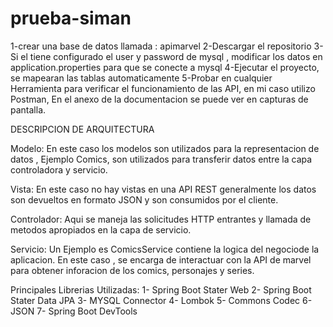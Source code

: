 # prueba-siman

1-crear una base de datos llamada : apimarvel
2-Descargar el repositorio 
3-Si el tiene configurado el user y password de mysql , modificar los datos en application.properties para que se conecte a mysql
4-Ejecutar el proyecto, se mapearan las tablas automaticamente
5-Probar en cualquier Herramienta para verificar el funcionamiento de las API, en mi caso utilizo Postman, En el anexo de la documentacion se puede ver en capturas de pantalla.

DESCRIPCION DE ARQUITECTURA


Modelo: En este caso los modelos son utilizados para la representacion de datos , Ejemplo Comics, son utilizados para transferir  datos entre la capa controladora y servicio.

Vista: En este caso no hay vistas en una API REST generalmente los datos son devueltos en formato JSON y son consumidos por el cliente.

Controlador: Aqui se maneja las solicitudes HTTP entrantes y llamada de metodos apropiados en la capa de servicio.

Servicio: Un Ejemplo es ComicsService contiene la logica del negociode la aplicacion. En este caso , se encarga de interactuar con la API de marvel para obtener inforacion de los comics, personajes y series.

Principales Librerias Utilizadas:
1- Spring Boot Stater Web
2- Spring Boot Stater Data JPA
3- MYSQL Connector
4- Lombok
5- Commons Codec
6- JSON
7- Spring Boot DevTools
